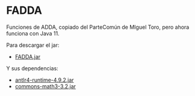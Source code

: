 # FADDA
Funciones de ADDA, copiado del ParteComún de MIguel Toro, pero ahora funciona con Java 11.

Para descargar el jar:
- [FADDA.jar](https://uses0-my.sharepoint.com/:u:/g/personal/alesanfel_alum_us_es/EXghr1ej_HdDmlL4tczKC28BrfE-EiJzhnW4itLuduJ2wA?e=cegDdv)

Y sus dependencias:
- [antlr4-runtime-4.9.2.jar](https://uses0-my.sharepoint.com/:u:/g/personal/alesanfel_alum_us_es/EdS137WRZx1KgVDk6ORptW4BTk7tqxILFJAn8_KFbPTcyg?e=KONmJI)
- [commons-math3-3.2.jar](https://uses0-my.sharepoint.com/:u:/g/personal/alesanfel_alum_us_es/EcSSoMv9H5xJkTXwy1GMI0YBukok2pNXvYtjrTIMNvXMhQ?e=uEbr75)
